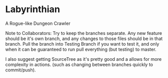 # Labyrinthian
A Rogue-like Dungeon Crawler

Note to Collaborators: Try to keep the branches separate. Any new feature should be it's own branch, and any changes to those files should be in that branch. Pull the branch into Testing Branch if you want to test it, and only when it can be guaranteed to run pull everything (but testing) to master.

I also suggest getting SourceTree as it's pretty good and a allows for more complexity in actions. (such as changing between branches quickly to commit/push).
